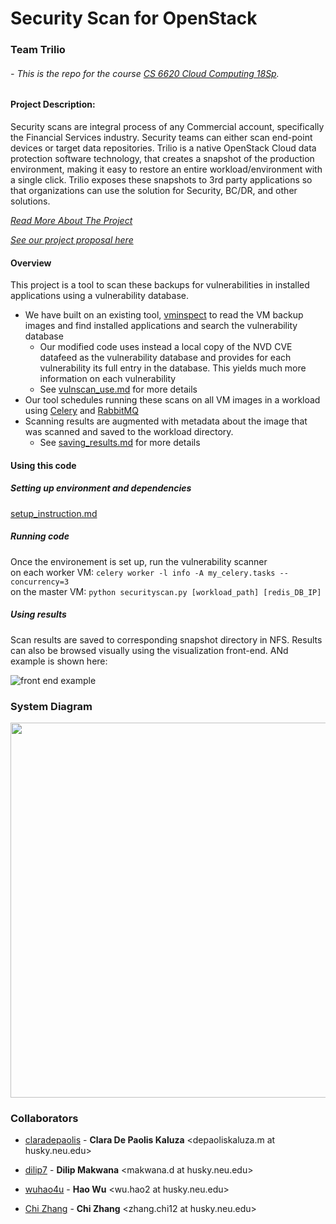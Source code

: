 # Security Scan for OpenStack
### Team Trilio
###### - This is the repo for the course _[CS 6620 Cloud Computing 18Sp](https://okrieg.github.io/EC500/index-spring-2018.html)_.

#### Project Description:
Security scans are integral process of any Commercial account, specifically the Financial Services industry. Security teams can either scan end-point devices or target data repositories. Trilio is a native OpenStack Cloud data protection software technology, that creates a snapshot of the production environment, making it easy to restore an entire workload/environment with a single click. Trilio exposes these snapshots to 3rd party applications so that organizations can use the solution for Security, BC/DR, and other solutions.

_[Read More About The Project](https://docs.google.com/document/d/1LkbUpa9Y5I7E5Jl6rSxW-cwVX2mcfOEAt8WZmHtdACQ/edit?usp=sharing)_

_[See our project proposal here](https://github.com/BU-NU-CLOUD-SP18/Security-Scan-for-OpenStack/blob/master/Project%20Proposal.markdown)_

#### Overview
This project is a tool to scan these backups for vulnerabilities in installed applications using a vulnerability database.

* We have built on an existing tool, [vminspect](https://github.com/noxdafox/vminspect) to read the VM backup images and find installed applications and search the vulnerability database
    - Our modified code uses instead a local copy of the NVD CVE datafeed as the vulnerability database and provides for each vulnerability its full entry in the database. This yields much more information on each vulnerability
    - See [vulnscan_use.md](vulnscan_use.md) for more details
* Our tool schedules running these scans on all VM images in a workload using [Celery](https://github.com/celery/celery/) and [RabbitMQ](https://github.com/rabbitmq)
* Scanning results are augmented with metadata about the image that was scanned and saved to the workload directory. 
    - See [saving_results.md](saving_results.md) for more details

#### Using this code
##### Setting up environment and dependencies
[setup_instruction.md](setup_instruction.md)
##### Running code
Once the environement is set up, run the vulnerability scanner   
on each worker VM: `celery worker -l info -A my_celery.tasks --concurrency=3`  
on the master VM: `python securityscan.py [workload_path] [redis_DB_IP]`  

##### Using results
Scan results are saved to corresponding snapshot directory in NFS. 
Results can also be browsed visually using the visualization front-end. ANd example is shown here:

![front end example](https://raw.githubusercontent.com/BU-NU-CLOUD-SP18/Security-Scan-for-OpenStack/master/front_end.JPG?token=ASiuI1hOdu8uFG13yAHwOO2XJydhNDrdks5a6Lc6wA%3D%3D)

### System Diagram
<img src="https://raw.githubusercontent.com/BU-NU-CLOUD-SP18/Security-Scan-for-OpenStack/master/CC_sys_diagram.png?token=ASiuI0WRRmK-SjEksujWKvhTdE7SsBt6ks5a6Ld1wA%3D%3D" width="600">


### Collaborators
* [claradepaolis](https://github.com/claradepaolis) - **Clara De Paolis Kaluza**  &lt;depaoliskaluza.m at husky.neu.edu&gt;

* [dilip7](https://github.com/dilip7) - **Dilip Makwana**  &lt;makwana.d at husky.neu.edu&gt;

* [wuhao4u](https://github.com/wuhao4u) - **Hao Wu**  &lt;wu.hao2 at husky.neu.edu&gt;

* [Chi Zhang](https://github.com/Fredy-Z) - **Chi Zhang**  &lt;zhang.chi12 at husky.neu.edu&gt;

